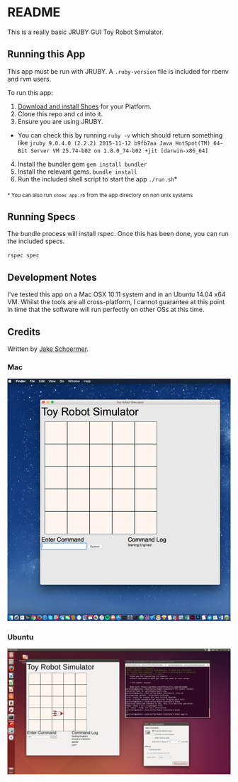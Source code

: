 # README
This is a really basic JRUBY GUI Toy Robot Simulator.

## Running this App
This app must be run with JRUBY. A `.ruby-version` file is included for rbenv and rvm users.

To run this app:

1. [Download and install Shoes](http://shoesrb.com/downloads/) for your Platform.
2. Clone this repo and `cd` into it.
3. Ensure you are using JRUBY.
  * You can check this by running `ruby -v` which should return something like `jruby 9.0.4.0 (2.2.2) 2015-11-12 b9fb7aa Java HotSpot(TM) 64-Bit Server VM 25.74-b02 on 1.8.0_74-b02 +jit [darwin-x86_64]`
4. Install the bundler gem `gem install bundler`
5. Install the relevant gems. `bundle install`
6. Run the included shell script to start the app `./run.sh`\*

<sub>\* You can also run `shoes app.rb` from the app directory on non unix systems</sub>

## Running Specs
The bundle process will install rspec. Once this has been done, you can run the included specs.

`rspec spec`

## Development Notes

I've tested this app on a Mac OSX 10.11 system and in an Ubuntu 14.04 x64 VM. Whilst the tools are all cross-platform, I cannot guarantee at this point in time that the software will run perfectly on other OSs at this time.

## Credits

Written by [Jake Schoermer](mailto:hello@jakeschoermer.me).


### Mac

![](/assets/screenshot.png)

### Ubuntu

![](/assets/screenshot_ubuntu.png) 

